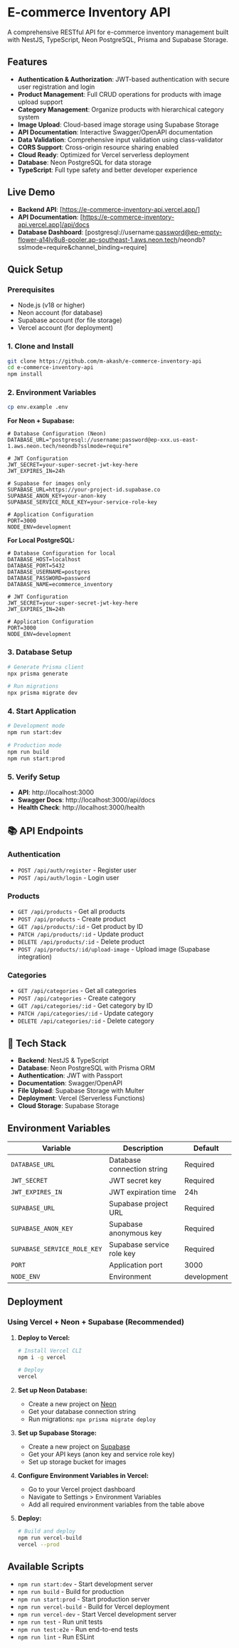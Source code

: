 # E-commerce Inventory API

A comprehensive RESTful API for e-commerce inventory management built with NestJS, TypeScript, Neon PostgreSQL, Prisma and Supabase Storage.

## Features

- **Authentication & Authorization**: JWT-based authentication with secure user registration and login
- **Product Management**: Full CRUD operations for products with image upload support
- **Category Management**: Organize products with hierarchical category system
- **Image Upload**: Cloud-based image storage using Supabase Storage
- **API Documentation**: Interactive Swagger/OpenAPI documentation
- **Data Validation**: Comprehensive input validation using class-validator
- **CORS Support**: Cross-origin resource sharing enabled
- **Cloud Ready**: Optimized for Vercel serverless deployment
- **Database**: Neon PostgreSQL for data storage
- **TypeScript**: Full type safety and better developer experience

## Live Demo

- **Backend API**: [https://e-commerce-inventory-api.vercel.app/]
- **API Documentation**: [https://e-commerce-inventory-api.vercel.app]/api/docs
- **Database Dashboard**: [postgresql://username:password@ep-empty-flower-a14lv8u8-pooler.ap-southeast-1.aws.neon.tech/neondb?sslmode=require&channel_binding=require]

## Quick Setup

### Prerequisites

- Node.js (v18 or higher)
- Neon account (for database)
- Supabase account (for file storage)
- Vercel account (for deployment)

### 1. Clone and Install

```bash
git clone https://github.com/m-akash/e-commerce-inventory-api
cd e-commerce-inventory-api
npm install
```

### 2. Environment Variables

```bash
cp env.example .env
```

**For Neon + Supabase:**

```env
# Database Configuration (Neon)
DATABASE_URL="postgresql://username:password@ep-xxx.us-east-1.aws.neon.tech/neondb?sslmode=require"

# JWT Configuration
JWT_SECRET=your-super-secret-jwt-key-here
JWT_EXPIRES_IN=24h

# Supabase for images only
SUPABASE_URL=https://your-project-id.supabase.co
SUPABASE_ANON_KEY=your-anon-key
SUPABASE_SERVICE_ROLE_KEY=your-service-role-key

# Application Configuration
PORT=3000
NODE_ENV=development
```

**For Local PostgreSQL:**

```env
# Database Configuration for local
DATABASE_HOST=localhost
DATABASE_PORT=5432
DATABASE_USERNAME=postgres
DATABASE_PASSWORD=password
DATABASE_NAME=ecommerce_inventory

# JWT Configuration
JWT_SECRET=your-super-secret-jwt-key-here
JWT_EXPIRES_IN=24h

# Application Configuration
PORT=3000
NODE_ENV=development
```

### 3. Database Setup

```bash
# Generate Prisma client
npx prisma generate

# Run migrations
npx prisma migrate dev
```

### 4. Start Application

```bash
# Development mode
npm run start:dev

# Production mode
npm run build
npm run start:prod
```

### 5. Verify Setup

- **API**: http://localhost:3000
- **Swagger Docs**: http://localhost:3000/api/docs
- **Health Check**: http://localhost:3000/health

## 📚 API Endpoints

### Authentication

- `POST /api/auth/register` - Register user
- `POST /api/auth/login` - Login user

### Products

- `GET /api/products` - Get all products
- `POST /api/products` - Create product
- `GET /api/products/:id` - Get product by ID
- `PATCH /api/products/:id` - Update product
- `DELETE /api/products/:id` - Delete product
- `POST /api/products/:id/upload-image` - Upload image (Supabase integration)

### Categories

- `GET /api/categories` - Get all categories
- `POST /api/categories` - Create category
- `GET /api/categories/:id` - Get category by ID
- `PATCH /api/categories/:id` - Update category
- `DELETE /api/categories/:id` - Delete category

## 🔧 Tech Stack

- **Backend**: NestJS & TypeScript
- **Database**: Neon PostgreSQL with Prisma ORM
- **Authentication**: JWT with Passport
- **Documentation**: Swagger/OpenAPI
- **File Upload**: Supabase Storage with Multer
- **Deployment**: Vercel (Serverless Functions)
- **Cloud Storage**: Supabase Storage

## Environment Variables

| Variable                    | Description                | Default     |
| --------------------------- | -------------------------- | ----------- |
| `DATABASE_URL`              | Database connection string | Required    |
| `JWT_SECRET`                | JWT secret key             | Required    |
| `JWT_EXPIRES_IN`            | JWT expiration time        | 24h         |
| `SUPABASE_URL`              | Supabase project URL       | Required    |
| `SUPABASE_ANON_KEY`         | Supabase anonymous key     | Required    |
| `SUPABASE_SERVICE_ROLE_KEY` | Supabase service role key  | Required    |
| `PORT`                      | Application port           | 3000        |
| `NODE_ENV`                  | Environment                | development |

## Deployment

### Using Vercel + Neon + Supabase (Recommended)

1. **Deploy to Vercel:**

   ```bash
   # Install Vercel CLI
   npm i -g vercel

   # Deploy
   vercel
   ```

2. **Set up Neon Database:**
   - Create a new project on [Neon](https://neon.tech)
   - Get your database connection string
   - Run migrations: `npx prisma migrate deploy`

3. **Set up Supabase Storage:**
   - Create a new project on [Supabase](https://supabase.com)
   - Get your API keys (anon key and service role key)
   - Set up storage bucket for images

4. **Configure Environment Variables in Vercel:**
   - Go to your Vercel project dashboard
   - Navigate to Settings > Environment Variables
   - Add all required environment variables from the table above

5. **Deploy:**
   ```bash
   # Build and deploy
   npm run vercel-build
   vercel --prod
   ```

## Available Scripts

- `npm run start:dev` - Start development server
- `npm run build` - Build for production
- `npm run start:prod` - Start production server
- `npm run vercel-build` - Build for Vercel deployment
- `npm run vercel-dev` - Start Vercel development server
- `npm run test` - Run unit tests
- `npm run test:e2e` - Run end-to-end tests
- `npm run lint` - Run ESLint
